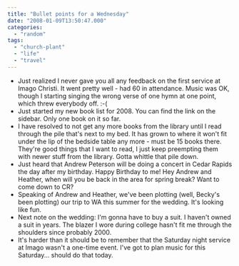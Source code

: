 ```yaml
---
title: "Bullet points for a Wednesday"
date: "2008-01-09T13:50:47.000"
categories: 
  - "random"
tags: 
  - "church-plant"
  - "life"
  - "travel"
---
```


- Just realized I never gave you all any feedback on the first service at Imago Christi. It went pretty well - had 60 in attendance. Music was OK, though I starting singing the wrong verse of one hymn at one point, which threw everybody off. :-(
- Just started my new book list for 2008. You can find the link on the sidebar. Only one book on it so far.
- I have resolved to not get any more books from the library until I read through the pile that's next to my bed. It has grown to where it won't fit under the lip of the bedside table any more - must be 15 books there. They're good things that I want to read, I just keep preempting them with newer stuff from the library. Gotta whittle that pile down.
- Just heard that Andrew Peterson will be doing a concert in Cedar Rapids the day after my birthday. Happy Birthday to me! Hey Andrew and Heather, when will you be back in the area for spring break? Want to come down to CR?
- Speaking of Andrew and Heather, we've been plotting (well, Becky's been plotting) our trip to WA this summer for the wedding. It's looking like fun.
- Next note on the wedding: I'm gonna have to buy a suit. I haven't owned a suit in years. The blazer I wore during college hasn't fit me through the shoulders since probably 2000.
- It's harder than it should be to remember that the Saturday night service at Imago wasn't a one-time event. I've got to plan music for this Saturday... should do that today.
